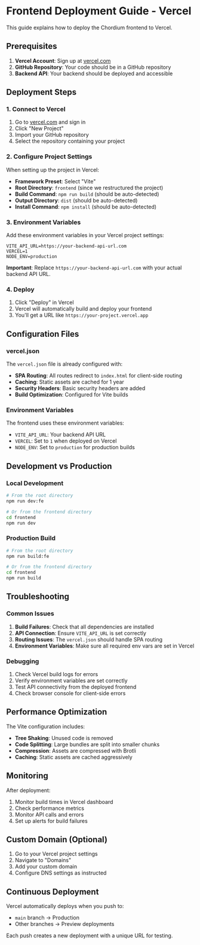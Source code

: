 # Frontend Deployment Guide - Vercel

This guide explains how to deploy the Chordium frontend to Vercel.

## Prerequisites

1. **Vercel Account**: Sign up at [vercel.com](https://vercel.com)
2. **GitHub Repository**: Your code should be in a GitHub repository
3. **Backend API**: Your backend should be deployed and accessible

## Deployment Steps

### 1. Connect to Vercel

1. Go to [vercel.com](https://vercel.com) and sign in
2. Click "New Project"
3. Import your GitHub repository
4. Select the repository containing your project

### 2. Configure Project Settings

When setting up the project in Vercel:

- **Framework Preset**: Select "Vite"
- **Root Directory**: `frontend` (since we restructured the project)
- **Build Command**: `npm run build` (should be auto-detected)
- **Output Directory**: `dist` (should be auto-detected)
- **Install Command**: `npm install` (should be auto-detected)

### 3. Environment Variables

Add these environment variables in your Vercel project settings:

```
VITE_API_URL=https://your-backend-api-url.com
VERCEL=1
NODE_ENV=production
```

**Important**: Replace `https://your-backend-api-url.com` with your actual backend API URL.

### 4. Deploy

1. Click "Deploy" in Vercel
2. Vercel will automatically build and deploy your frontend
3. You'll get a URL like `https://your-project.vercel.app`

## Configuration Files

### vercel.json

The `vercel.json` file is already configured with:

- **SPA Routing**: All routes redirect to `index.html` for client-side routing
- **Caching**: Static assets are cached for 1 year
- **Security Headers**: Basic security headers are added
- **Build Optimization**: Configured for Vite builds

### Environment Variables

The frontend uses these environment variables:

- `VITE_API_URL`: Your backend API URL
- `VERCEL`: Set to `1` when deployed on Vercel
- `NODE_ENV`: Set to `production` for production builds

## Development vs Production

### Local Development

```bash
# From the root directory
npm run dev:fe

# Or from the frontend directory
cd frontend
npm run dev
```

### Production Build

```bash
# From the root directory
npm run build:fe

# Or from the frontend directory
cd frontend
npm run build
```

## Troubleshooting

### Common Issues

1. **Build Failures**: Check that all dependencies are installed
2. **API Connection**: Ensure `VITE_API_URL` is set correctly
3. **Routing Issues**: The `vercel.json` should handle SPA routing
4. **Environment Variables**: Make sure all required env vars are set in Vercel

### Debugging

1. Check Vercel build logs for errors
2. Verify environment variables are set correctly
3. Test API connectivity from the deployed frontend
4. Check browser console for client-side errors

## Performance Optimization

The Vite configuration includes:

- **Tree Shaking**: Unused code is removed
- **Code Splitting**: Large bundles are split into smaller chunks
- **Compression**: Assets are compressed with Brotli
- **Caching**: Static assets are cached aggressively

## Monitoring

After deployment:

1. Monitor build times in Vercel dashboard
2. Check performance metrics
3. Monitor API calls and errors
4. Set up alerts for build failures

## Custom Domain (Optional)

1. Go to your Vercel project settings
2. Navigate to "Domains"
3. Add your custom domain
4. Configure DNS settings as instructed

## Continuous Deployment

Vercel automatically deploys when you push to:

- `main` branch → Production
- Other branches → Preview deployments

Each push creates a new deployment with a unique URL for testing. 